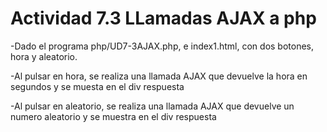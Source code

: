 # Actividad 7.3 LLamadas AJAX a php


-Dado el programa php/UD7-3AJAX.php, e index1.html, con dos botones, hora y aleatorio.

-Al pulsar en hora, se realiza una llamada AJAX que devuelve la hora en segundos y se muesta en el div respuesta

-Al pulsar en aleatorio, se realiza una llamada AJAX que devuelve un numero aleatorio y se muestra en el div respuesta
